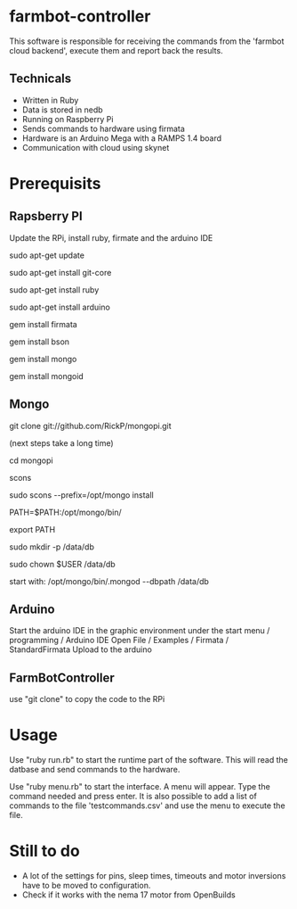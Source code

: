 farmbot-controller
==================

This software is responsible for receiving the commands from the 'farmbot cloud backend', execute them and report back the results.

Technicals
----------

* Written in Ruby
* Data is stored in nedb
* Running on Raspberry Pi
* Sends commands to hardware using firmata
* Hardware is an Arduino Mega with a RAMPS 1.4 board
* Communication with cloud using skynet

Prerequisits
============

Rapsberry PI
------------

Update the RPi, install ruby, firmate and the arduino IDE

sudo apt-get update

sudo apt-get install git-core

sudo apt-get install ruby

sudo apt-get install arduino

gem install firmata

gem install bson

gem install mongo

gem install mongoid


Mongo
-----

git clone git://github.com/RickP/mongopi.git

(next steps take a long time)

cd mongopi

scons

sudo scons --prefix=/opt/mongo install

PATH=$PATH:/opt/mongo/bin/

export PATH

sudo mkdir -p /data/db

sudo chown $USER /data/db

start with: /opt/mongo/bin/.mongod --dbpath /data/db

Arduino
-------

Start the arduino IDE in the graphic environment under the start menu / programming / Arduino IDE
Open File / Examples / Firmata / StandardFirmata
Upload to the arduino

FarmBotController
-----------------

use "git clone" to copy the code to the RPi

Usage
=====

Use "ruby run.rb" to start the runtime part of the software. This will read the datbase and send commands to the hardware.

Use "ruby menu.rb" to start the interface. A menu will appear. Type the command needed and press enter. It is also possible to add a list of commands to the file 'testcommands.csv' and use the menu to execute the file.

Still to do
===========

* A lot of the settings for pins, sleep times, timeouts and motor inversions have to be moved to configuration.
* Check if it works with the nema 17 motor from OpenBuilds


